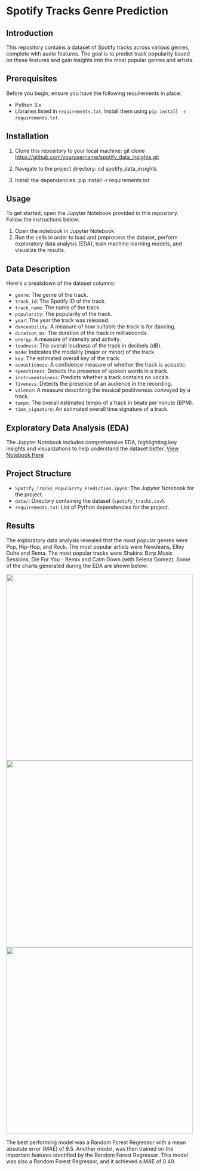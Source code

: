 # Spotify Tracks Genre Prediction

## Introduction

This repository contains a dataset of Spotify tracks across various genres, complete with audio features. The goal is to predict track popularity based on these features and gain insights into the most popular genres and artists.

## Prerequisites

Before you begin, ensure you have the following requirements in place:

- Python 3.x
- Libraries listed in `requirements.txt`. Install them using `pip install -r requirements.txt`.

## Installation

1. Clone this repository to your local machine:
   git clone https://github.com/yourusername/spotify_data_insights.git

2. Navigate to the project directory:
   cd spotify_data_insights

3. Install the dependencies:
   pip install -r requirements.txt

## Usage

To get started, open the Jupyter Notebook provided in this repository. Follow the instructions below:

1. Open the notebook in Jupyter Notebook
2. Run the cells in order to load and preprocess the dataset, perform exploratory data analysis (EDA), train machine learning models, and visualize the results.

## Data Description

Here's a breakdown of the dataset columns:

- `genre`: The genre of the track.
- `track_id`: The Spotify ID of the track.
- `track_name`: The name of the track.
- `popularity`: The popularity of the track.
- `year`: The year the track was released.
- `danceability`: A measure of how suitable the track is for dancing.
- `duration_ms`: The duration of the track in milliseconds.
- `energy`: A measure of intensity and activity.
- `loudness`: The overall loudness of the track in decibels (dB).
- `mode`: Indicates the modality (major or minor) of the track.
- `key`: The estimated overall key of the track.
- `acousticness`: A confidence measure of whether the track is acoustic.
- `speechiness`: Detects the presence of spoken words in a track.
- `instrumentalness`: Predicts whether a track contains no vocals.
- `liveness`: Detects the presence of an audience in the recording.
- `valence`: A measure describing the musical positiveness conveyed by a track.
- `tempo`: The overall estimated tempo of a track in beats per minute (BPM).
- `time_signature`: An estimated overall time signature of a track.

## Exploratory Data Analysis (EDA)

The Jupyter Notebook includes comprehensive EDA, highlighting key insights and visualizations to help understand the dataset better. [View Notebook Here](https://nbviewer.org/github/Abstract-Dex/spotify_data_insights/blob/main/main.ipynb)

## Project Structure

- `Spotify_Tracks_Popularity_Prediction.ipynb`: The Jupyter Notebook for the project.
- `data/`: Directory containing the dataset (`spotify_tracks.csv`).
- `requirements.txt`: List of Python dependencies for the project.

## Results

The exploratory data analysis revealed that the most popular genres were Pop, Hip-Hop, and Rock. The most popular artists were NewJeans, Elley Duhe and Rema. The most popular tracks were Shakira: Bzrp Music Sessions, Die For You - Remix and Calm Down (with Selena Gomez).
Some of the charts generated during the EDA are shown below:

<img src="https://github.com/Abstract-Dex/spotify_data_insights/assets/90722648/cb84710a-fd7c-4a30-9bd2-1453558feb97" width="500" height="500">

<img src="https://github.com/Abstract-Dex/spotify_data_insights/assets/90722648/15f496b4-d3e2-4da6-8f72-143275ffc7a7" width="500" height="500">

<img src="https://github.com/Abstract-Dex/spotify_data_insights/assets/90722648/a97aa1e8-5ef5-4e1e-83d4-515fe599d1fd" width="500" height="500">

The best performing model was a Random Forest Regressor with a mean absolute error (MAE) of 9.5. Another model, was then trained on the important features identified by the Random Forest Regressor. This model was also a Random Forest Regressor, and it achieved a MAE of 0.49.
